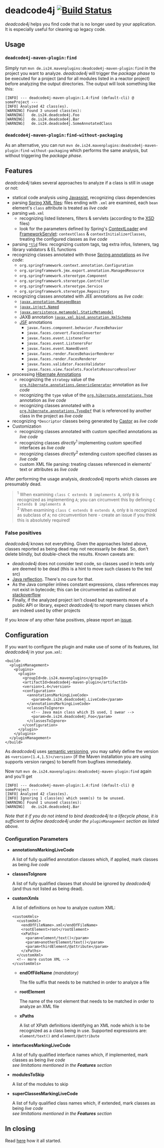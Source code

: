 # deadcode4j [![Build Status](https://travis-ci.org/ImmobilienScout24/deadcode4j.png)](https://travis-ci.org/ImmobilienScout24/deadcode4j)
*deadcode4j* helps you find code that is no longer used by your application. It is especially useful for cleaning up legacy code.

## Usage
### `deadcode4j-maven-plugin:find`
Simply run `mvn de.is24.mavenplugins:deadcode4j-maven-plugin:find` in the project you want to analyze.
*deadcode4j* will trigger the _package phase_ to be executed for a project (and for all modules listed in a reactor project) before analyzing the output directories.
The output will look something like this:

    [INFO] --- deadcode4j-maven-plugin:1.4:find (default-cli) @ someProject ---
    [INFO] Analyzed 42 class(es).
    [WARNING] Found 3 unused class(es):
    [WARNING]   de.is24.deadcode4j.Foo
    [WARNING]   de.is24.deadcode4j.Bar
    [WARNING]   de.is24.deadcode4j.SomeAnnotatedClass

### `deadcode4j-maven-plugin:find-without-packaging`
As an alternative, you can run `mvn de.is24.mavenplugins:deadcode4j-maven-plugin:find-without-packaging` which performs the same analysis, but without triggering the _package phase_.

## Features
*deadcode4j* takes several approaches to analyze if a class is still in usage or not:

- statical code analysis using [Javassist](http://www.jboss.org/javassist/), recognizing class dependencies
- parsing [Spring XML files](http://projects.spring.io/spring-framework/): files ending with `.xml` are examined, each `bean` element's `class` attribute is treated as _live code_
- parsing `web.xml`
    - recognizing listed listeners, filters & servlets (according to the [XSD](http://java.sun.com/xml/ns/javaee/web-app_3_0.xsd) files)
    - look for the parameters defined by Spring's [ContextLoader](http://docs.spring.io/spring/docs/3.2.x/javadoc-api/org/springframework/web/context/ContextLoader.html) and [FrameworkServlet](http://docs.spring.io/spring/docs/3.2.x/javadoc-api/org/springframework/web/servlet/FrameworkServlet.html): `contextClass` & `contextInitializerClasses`, treating the configured classes as _live code_
- parsing [`*tld`](http://docs.oracle.com/javaee/5/tutorial/doc/bnamu.html) files: recognizing custom tags, tag extra infos, listeners, tag library validators & EL functions
- recognizing classes annotated with those [Spring annotations](http://docs.spring.io/spring/docs/3.2.4.RELEASE/spring-framework-reference/html/beans.html#beans-stereotype-annotations) as _live code_:
    - `org.springframework.context.annotation.Configuration`
    - `org.springframework.jmx.export.annotation.ManagedResource`
    - `org.springframework.stereotype.Component`
    - `org.springframework.stereotype.Controller`
    - `org.springframework.stereotype.Service`
    - `org.springframework.stereotype.Repository`
- recognizing classes annotated with JEE annotations as _live code_:
    - [`javax.annotation.ManagedBean`](http://docs.oracle.com/javaee/6/api/javax/annotation/ManagedBean.html)
    - [`javax.inject.Named`](http://docs.oracle.com/javaee/6/api/javax/inject/Named.html)
    - [`javax.persistence.metamodel.StaticMetamodel`](http://docs.oracle.com/javaee/6/api/javax/persistence/metamodel/StaticMetamodel.html)
    - JAXB annotation [`javax.xml.bind.annotation.XmlSchema`](http://docs.oracle.com/javaee/6/api/javax/xml/bind/annotation/XmlSchema.html)
    - [JSF](https://javaserverfaces.java.net/) annotations
        - `javax.faces.component.behavior.FacesBehavior`
        - `javax.faces.convert.FacesConverter`
        - `javax.faces.event.ListenerFor`
        - `javax.faces.event.ListenersFor`
        - `javax.faces.event.NamedEvent`
        - `javax.faces.render.FacesBehaviorRenderer`
        - `javax.faces.render.FacesRenderer`
        - `javax.faces.validator.FacesValidator`
        - `javax.faces.view.facelets.FaceletsResourceResolver`
- processing [Hibernate Annotations](http://docs.jboss.org/hibernate/annotations/3.5/reference/en/html/)
    - recognizing the `strategy` value of the [`org.hibernate.annotations.GenericGenerator`](http://docs.jboss.org/hibernate/annotations/3.5/api/org/hibernate/annotations/GenericGenerator.html) annotation as _live code_
    - recognizing the `type` value of the [`org.hibernate.annotations.Type`](http://docs.jboss.org/hibernate/annotations/3.5/api/org/hibernate/annotations/Type.html) annotation as _live code_
    - recognizing classes annotated with a [`org.hibernate.annotations.TypeDef`](http://docs.jboss.org/hibernate/annotations/3.5/api/org/hibernate/annotations/TypeDef.html) that is referenced by another class in the project as _live code_
- recognizing `*Descriptor` classes being generated by [Castor](http://castor.codehaus.org/) as _live code_
- Customization
    - recognizing classes annotated with custom specified annotations as _live code_
    - recognizing classes *directly*<sup>1</sup> implementing custom specified interfaces as _live code_
    - recognizing classes *directly*<sup>2</sup> extending custom specified classes as _live code_
    - custom XML file parsing: treating classes referenced in elements' text or attributes as _live code_

After performing the usage analysis, *deadcode4j* reports which classes are presumably dead.

> <sup>1</sup> When examining `class C extends B implements A`, only `B` is recognized as implementing `A`; you can circumvent this by defining `C extends B implements A`  
> <sup>2</sup> When examining `class C extends B extends A`, only `B` is recognized as subclass of `A`; no circumvention here - create an issue if you think this is absolutely required!

### False positives

*deadcode4j* knows not everything. Given the approaches listed above, classes reported as being dead may not necessarily be dead. So, don't delete blindly, but double-check the results. Known caveats are:

- *deadcode4j* does not consider test code, so classes used in tests only are deemed to be dead (this is a hint to move such classes to the test src)
- [Java reflection](http://docs.oracle.com/javase/tutorial/reflect/). There's no cure for that.
- As the Java compiler inlines constant expressions, class references may not exist in bytecode; this can be circumvented as outlined at [stackoverflow](http://stackoverflow.com/questions/1833581/when-to-use-intern-on-string-literals)
- Finally, if the analyzed project isn't closed but represents more of a public API or library, expect *deadcode4j* to report many classes which are indeed used by other projects

If you know of any other false positives, please report an [issue](https://github.com/ImmobilienScout24/deadcode4j/issues/new).

## Configuration

If you want to configure the plugin and make use of some of its features, list *deadcode4j* in your `pom.xml`:

    <build>
      <pluginManagement>
        <plugins>
          <plugin>
            <groupId>de.is24.mavenplugins</groupId>
            <artifactId>deadcode4j-maven-plugin</artifactId>
            <version>1.4</version>
            <configuration>
              <annotationsMarkingLiveCode>
                <param>de.is24.deadcode4j.LiveCode</param>
              </annotationsMarkingLiveCode>
              <classesToIgnore>
                <!-- Java main class which IS used, I swear -->
                <param>de.is24.deadcode4j.Foo</param>
              </classesToIgnore>
            </configuration>
          </plugin>
        </plugins>
      </pluginManagement>
    </build>

As *deadcode4j* uses [semantic versioning](http://semver.org/), you may safely define the version as `<version>[1.4,1.5)</version>` (if the Maven installation you are using supports version ranges) to benefit from bugfixes immediately.

Now run `mvn de.is24.mavenplugins:deadcode4j-maven-plugin:find` again and you'll get

    [INFO] --- deadcode4j-maven-plugin:1.4:find (default-cli) @ someProject ---
    [INFO] Analyzed 42 class(es).
    [INFO] Ignoring 1 class(es) which seem(s) to be unused.
    [WARNING] Found 1 unused class(es):
    [WARNING]   de.is24.deadcode4j.Bar

_Note that it if you do not intend to bind *deadcode4j* to a lifecycle phase, it is sufficient to define *deadcode4j* under the `pluginManagement` section as listed above._

### Configuration Parameters

- **annotationsMarkingLiveCode**

    A list of fully qualified annotation classes which, if applied, mark classes as being  _live code_

- **classesToIgnore**

    A list of fully qualified classes that should be ignored by *deadcode4j* (and thus not listed as being dead).

-   **customXmls**

    A list of definitions on how to analyze custom XML:

        <customXmls>
          <customXml>
            <endOfFileName>.xml</endOfFileName>
            <rootElement>root</rootElement>
            <xPaths>
              <param>element/text()</param>
              <param>anotherElement/text()</param>
              <param>thirdElement/@attribute</param>
            </xPaths>
          </customXml>
          <!-- more custom XML -->
        </customXmls>

    -   **endOfFileName** _(mandatory)_

        The file suffix that needs to be matched in order to analyze a file

    -   **rootElement**

        The name of the root element that needs to be matched in order to analyze an XML file

    -   **xPaths**

        A list of XPath definitions identifying an XML node which is to be recognized as a class being in use.
        Supported expressions are: `element/text()` and `element/@attribute`

- **interfacesMarkingLiveCode**

    A list of fully qualified interface names which, if implemented, mark classes as being  _live code_  
    _see limitations mentioned in the **Features** section_

- **modulesToSkip**

    A list of the modules to skip

- **superClassesMarkingLiveCode**

    A list of fully qualified class names which, if extended, mark classes as being  _live code_  
    _see limitations mentioned in the **Features** section_

## In closing
Read [here](http://sebastiankirsch.blogspot.com/2013/10/introducing-dedcode4j.html) how it all started.
